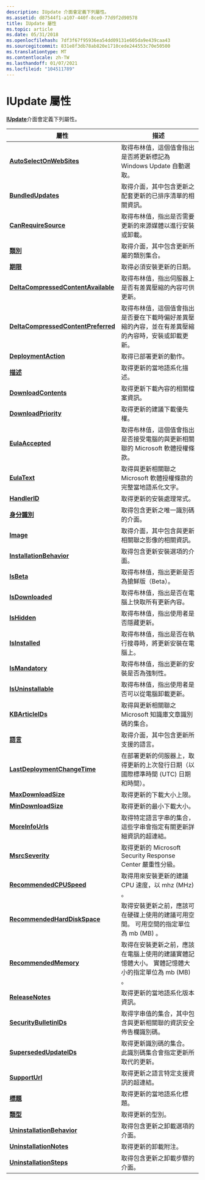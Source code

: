 ```yaml
---
description: IUpdate 介面會定義下列屬性。
ms.assetid: d87544f1-a107-440f-8ce0-77d9f2d90578
title: IUpdate 屬性
ms.topic: article
ms.date: 05/31/2018
ms.openlocfilehash: 7df3f67f95936ea54dd09131e605da9e439caa43
ms.sourcegitcommit: 831e8f3db78ab820e1710cede244553c70e50500
ms.translationtype: MT
ms.contentlocale: zh-TW
ms.lasthandoff: 01/07/2021
ms.locfileid: "104511789"
---
```

# <a name="iupdate-properties"></a>IUpdate 屬性

[**IUpdate**](/windows/desktop/api/Wuapi/nn-wuapi-iupdate)介面會定義下列屬性。



| 屬性                                                                           | 描述                                                                                                                                                                         |
|------------------------------------------------------------------------------------|-------------------------------------------------------------------------------------------------------------------------------------------------------------------------------------|
| [**AutoSelectOnWebSites**](/windows/desktop/api/Wuapi/nf-wuapi-iupdate-get_autoselectonwebsites)                       | 取得布林值，這個值會指出是否將更新標記為 Windows Update 自動選取。                                                                   |
| [**BundledUpdates**](/windows/desktop/api/Wuapi/nf-wuapi-iupdate-get_bundledupdates)                                   | 取得介面，其中包含更新之配套更新的已排序清單的相關資訊。                                                                           |
| [**CanRequireSource**](/windows/desktop/api/Wuapi/nf-wuapi-iupdate-get_canrequiresource)                               | 取得布林值，指出是否需要更新的來源媒體以進行安裝或卸載。                                                          |
| [**類別**](/windows/desktop/api/Wuapi/nf-wuapi-iupdate-get_categories)                                           | 取得介面，其中包含更新所屬的類別集合。                                                                                             |
| [**期限**](/windows/desktop/api/Wuapi/nf-wuapi-iupdate-get_deadline)                                               | 取得必須安裝更新的日期。                                                                                                                                |
| [**DeltaCompressedContentAvailable**](/windows/desktop/api/Wuapi/nf-wuapi-iupdate-get_deltacompressedcontentavailable) | 取得布林值，指出伺服器上是否有差異壓縮的內容可供更新。                                                                       |
| [**DeltaCompressedContentPreferred**](/windows/desktop/api/Wuapi/nf-wuapi-iupdate-get_deltacompressedcontentpreferred) | 取得布林值，這個值會指出是否要在下載時偏好差異壓縮的內容，並在有差異壓縮的內容時，安裝或卸載更新。 |
| [**DeploymentAction**](/windows/desktop/api/Wuapi/nf-wuapi-iupdate-get_deploymentaction)                               | 取得已部署更新的動作。                                                                                                                                   |
| [**描述**](/windows/desktop/api/Wuapi/nf-wuapi-iupdate-get_description)                                         | 取得更新的當地語系化描述。                                                                                                                                       |
| [**DownloadContents**](/windows/desktop/api/Wuapi/nf-wuapi-iupdate-get_downloadcontents)                               | 取得更新下載內容的相關檔案資訊。                                                                                                                    |
| [**DownloadPriority**](/windows/desktop/api/Wuapi/nf-wuapi-iupdate-get_downloadpriority)                               | 取得更新的建議下載優先權。                                                                                                                                 |
| [**EulaAccepted**](/windows/desktop/api/Wuapi/nf-wuapi-iupdate-get_eulaaccepted)                                       | 取得布林值，這個值會指出是否接受電腦的與更新相關聯的 Microsoft 軟體授權條款。                                 |
| [**EulaText**](/windows/desktop/api/Wuapi/nf-wuapi-iupdate-get_eulatext)                                               | 取得與更新相關聯之 Microsoft 軟體授權條款的完整當地語系化文字。                                                                           |
| [**HandlerID**](/windows/desktop/api/Wuapi/nf-wuapi-iupdate-get_handlerid)                                             | 取得更新的安裝處理常式。                                                                                                                                             |
| [**身分識別**](/windows/desktop/api/Wuapi/nf-wuapi-iupdate-get_identity)                                               | 取得包含更新之唯一識別碼的介面。                                                                                                                |
| [**Image**](/windows/desktop/api/Wuapi/nf-wuapi-iupdate-get_image)                                                     | 取得介面，其中包含與更新相關聯之影像的相關資訊。                                                                                      |
| [**InstallationBehavior**](/windows/desktop/api/Wuapi/nf-wuapi-iupdate-get_installationbehavior)                       | 取得包含更新安裝選項的介面。                                                                                                             |
| [**IsBeta**](/windows/desktop/api/Wuapi/nf-wuapi-iupdate-get_isbeta)                                                   | 取得布林值，指出更新是否為搶鮮版（Beta）。                                                                                                           |
| [**IsDownloaded**](/windows/desktop/api/Wuapi/nf-wuapi-iupdate-get_isdownloaded)                                       | 取得布林值，指出是否在電腦上快取所有更新內容。                                                                                       |
| [**IsHidden**](/windows/desktop/api/Wuapi/nf-wuapi-iupdate-get_ishidden)                                               | 取得布林值，指出使用者是否隱藏更新。                                                                                                          |
| [**IsInstalled**](/windows/desktop/api/Wuapi/nf-wuapi-iupdate-get_isinstalled)                                         | 取得布林值，指出是否在執行搜尋時，將更新安裝在電腦上。                                                                     |
| [**IsMandatory**](/windows/desktop/api/Wuapi/nf-wuapi-iupdate-get_ismandatory)                                         | 取得布林值，指出更新的安裝是否為強制性。                                                                                            |
| [**IsUninstallable**](/windows/desktop/api/Wuapi/nf-wuapi-iupdate-get_isuninstallable)                                 | 取得布林值，指出使用者是否可以從電腦卸載更新。                                                                                        |
| [**KBArticleIDs**](/windows/desktop/api/Wuapi/nf-wuapi-iupdate-get_kbarticleids)                                       | 取得與更新相關聯之 Microsoft 知識庫文章識別碼的集合。                                                                                      |
| [**語言**](/windows/desktop/api/Wuapi/nf-wuapi-iupdate-get_languages)                                              | 取得介面，其中包含更新所支援的語言。                                                                                                     |
| [**LastDeploymentChangeTime**](/windows/desktop/api/Wuapi/nf-wuapi-iupdate-get_lastdeploymentchangetime)               | 在部署更新的伺服器上，取得更新的上次發行日期（以國際標準時間 (UTC) 日期和時間）。                                               |
| [**MaxDownloadSize**](/windows/desktop/api/Wuapi/nf-wuapi-iupdate-get_maxdownloadsize)                                 | 取得更新的下載大小上限。                                                                                                                                       |
| [**MinDownloadSize**](/windows/desktop/api/Wuapi/nf-wuapi-iupdate-get_mindownloadsize)                                 | 取得更新的最小下載大小。                                                                                                                                       |
| [**MoreInfoUrls**](/windows/desktop/api/Wuapi/nf-wuapi-iupdate-get_moreinfourls)                                       | 取得特定語言字串的集合，這些字串會指定有關更新詳細資訊的超連結。                                                                    |
| [**MsrcSeverity**](/windows/desktop/api/Wuapi/nf-wuapi-iupdate-get_msrcseverity)                                       | 取得更新的 Microsoft Security Response Center 嚴重性分級。                                                                                                          |
| [**RecommendedCPUSpeed**](/windows/desktop/api/Wuapi/nf-wuapi-iupdate-get_recommendedcpuspeed)                         | 取得用來安裝更新的建議 CPU 速度，以 mhz (MHz) 。                                                                                                      |
| [**RecommendedHardDiskSpace**](/windows/desktop/api/Wuapi/nf-wuapi-iupdate-get_recommendedharddiskspace)               | 取得安裝更新之前，應該可在硬碟上使用的建議可用空間。 可用空間的指定單位為 mb (MB) 。                             |
| [**RecommendedMemory**](/windows/desktop/api/Wuapi/nf-wuapi-iupdate-get_recommendedmemory)                             | 取得在安裝更新之前，應該在電腦上使用的建議實體記憶體大小。 實體記憶體大小的指定單位為 mb (MB) 。         |
| [**ReleaseNotes**](/windows/desktop/api/Wuapi/nf-wuapi-iupdate-get_releasenotes)                                       | 取得更新的當地語系化版本資訊。                                                                                                                                    |
| [**SecurityBulletinIDs**](/windows/desktop/api/Wuapi/nf-wuapi-iupdate-get_securitybulletinids)                         | 取得字串值的集合，其中包含與更新相關聯的資訊安全佈告欄識別碼。                                                                      |
| [**SupersededUpdateIDs**](/windows/desktop/api/Wuapi/nf-wuapi-iupdate-get_supersededupdateids)                         | 取得更新識別碼的集合。 此識別碼集合會指定更新所取代的更新。                                                    |
| [**SupportUrl**](/windows/desktop/api/Wuapi/nf-wuapi-iupdate-get_supporturl)                                           | 取得更新之語言特定支援資訊的超連結。                                                                                                       |
| [**標題**](/windows/desktop/api/Wuapi/nf-wuapi-iupdate-get_title)                                                     | 取得更新的當地語系化標題。                                                                                                                                             |
| [**類型**](/windows/desktop/api/Wuapi/nf-wuapi-iupdate-get_type)                                                       | 取得更新的型別。                                                                                                                                                        |
| [**UninstallationBehavior**](/windows/desktop/api/Wuapi/nf-wuapi-iupdate-get_uninstallationbehavior)                   | 取得包含更新之卸載選項的介面。                                                                                                          |
| [**UninstallationNotes**](/windows/desktop/api/Wuapi/nf-wuapi-iupdate-get_uninstallationnotes)                         | 取得更新的卸載附注。                                                                                                                                       |
| [**UninstallationSteps**](/windows/desktop/api/Wuapi/nf-wuapi-iupdate-get_uninstallationsteps)                         | 取得包含更新之卸載步驟的介面。                                                                                                            |



 

 

 




